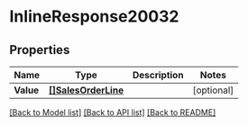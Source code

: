 # InlineResponse20032

## Properties

Name | Type | Description | Notes
------------ | ------------- | ------------- | -------------
**Value** | [**[]SalesOrderLine**](salesOrderLine.md) |  | [optional] 

[[Back to Model list]](../README.md#documentation-for-models) [[Back to API list]](../README.md#documentation-for-api-endpoints) [[Back to README]](../README.md)


